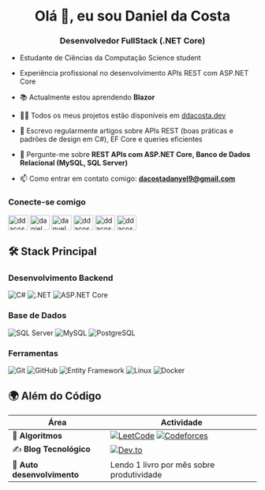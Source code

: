 <h1 align="center">Olá 👋, eu sou Daniel da Costa</h1>
<h3 align="center">Desenvolvedor FullStack (.NET Core)</h3>

- Estudante de Ciências da Computação Science student
- Experiência profissional no desenvolvimento APIs REST com ASP.NET Core 
- 📚 Actualmente estou aprendendo **Blazor**
- 👨‍💻 Todos os meus projetos estão disponíveis em [ddacosta.dev](ddacosta.dev)
- 📝 Escrevo regularmente artigos sobre APIs REST (boas práticas e padrões de design em C#), EF Core e queries eficientes
  
- 💬 Pergunte-me sobre **REST APIs com ASP.NET Core, Banco de Dados Relacional (MySQL, SQL Server)** 
  
- 📫 Como entrar em contato comigo: **dacostadanyel9@gmail.com**

<h3 align="left">Conecte-se comigo</h3>
<p align="left">
<a href="https://dev.to/ddacosta_28" target="blank"><img align="center" src="https://raw.githubusercontent.com/rahuldkjain/github-profile-readme-generator/master/src/images/icons/Social/devto.svg" alt="ddacosta_28" height="30" width="40" /></a>
<a href="https://www.linkedin.com/in/danyel-da-costa-3651b7227/" target="blank"><img align="center" src="https://raw.githubusercontent.com/rahuldkjain/github-profile-readme-generator/master/src/images/icons/Social/linked-in-alt.svg" alt="daniel da costa" height="30" width="40" /></a>
<a href="https://fb.com/danyel da costa" target="blank"><img align="center" src="https://raw.githubusercontent.com/rahuldkjain/github-profile-readme-generator/master/src/images/icons/Social/facebook.svg" alt="danyel da costa" height="30" width="40" /></a>
<a href="https://medium.com/ddacosta_28" target="blank"><img align="center" src="https://raw.githubusercontent.com/rahuldkjain/github-profile-readme-generator/master/src/images/icons/Social/medium.svg" alt="ddacosta_28" height="30" width="40" /></a>
<a href="https://codeforces.com/profile/ddacosta" target="blank"><img align="center" src="https://raw.githubusercontent.com/rahuldkjain/github-profile-readme-generator/master/src/images/icons/Social/codeforces.svg" alt="ddacosta" height="30" width="40" /></a>
<a href="https://www.leetcode.com/ddacosta" target="blank"><img align="center" src="https://raw.githubusercontent.com/rahuldkjain/github-profile-readme-generator/master/src/images/icons/Social/leet-code.svg" alt="ddacosta" height="30" width="40" /></a>
</p>

## 🛠️ Stack Principal

### Desenvolvimento Backend
![C#](https://img.shields.io/badge/C%23-239120?style=for-the-badge&logo=c-sharp&logoColor=white)
![.NET](https://img.shields.io/badge/.NET-512BD4?style=for-the-badge&logo=dotnet&logoColor=white)
![ASP.NET Core](https://img.shields.io/badge/ASP.NET_Core-512BD4?style=for-the-badge&logo=.net&logoColor=white)

### Base de Dados
![SQL Server](https://img.shields.io/badge/Microsoft_SQL_Server-CC2927?style=for-the-badge&logo=microsoft-sql-server&logoColor=white)
![MySQL](https://img.shields.io/badge/MySQL-4479A1?style=for-the-badge&logo=mysql&logoColor=white)
![PostgreSQL](https://img.shields.io/badge/PostgreSQL-316192?style=for-the-badge&logo=postgresql&logoColor=white)

### Ferramentas
![Git](https://img.shields.io/badge/GIT-E44C30?style=for-the-badge&logo=git&logoColor=white)
![GitHub](https://img.shields.io/badge/GitHub-181717?style=for-the-badge&logo=github&logoColor=white)
![Entity Framework](https://img.shields.io/badge/Entity_Framework-512BD4?style=for-the-badge&logo=.net&logoColor=white)
![Linux](https://img.shields.io/badge/Linux-FCC624?style=for-the-badge&logo=linux&logoColor=black)
![Docker](https://img.shields.io/badge/Docker-2496ED?style=for-the-badge&logo=docker&logoColor=white)

###

## 🌍 Além do Código
| Área | Actividade |
|------|------------|
| 🧠 **Algoritmos** | [![LeetCode](https://img.shields.io/badge/LeetCode-000?style=flat&logo=LeetCode&logoColor=#FFA116)](https://leetcode.com/yourprofile/) [![Codeforces](https://img.shields.io/badge/Codeforces-1F8ACB?style=flat&logo=Codeforces&logoColor=white)](https://codeforces.com/profile/yourprofile) |
| ✍️ **Blog Tecnológico** | [![Dev.to](https://img.shields.io/badge/dev.to-0A0A0A?style=flat&logo=dev.to&logoColor=white)](https://dev.to/yourprofile) |
| 🌱 **Auto desenvolvimento** | Lendo 1 livro por mês sobre produtividade |-akirfa" /></p>
